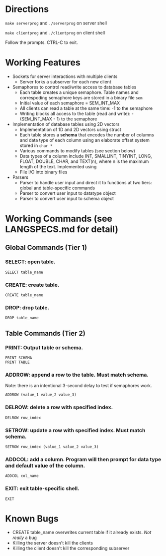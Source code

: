 # Directions

`make serverprog` and `./serverprog` on server shell

`make clientprog` and `./clientprog` on client shell
 
Follow the prompts. CTRL-C to exit.

# Working Features

- Sockets for server interactions with multiple clients
  - Server forks a subserver for each new client
- Semaphores to control read/write access to database tables
  - Each table creates a unique semaphore. Table names and correspoding semaphore keys are stored in a binary file `sem`
  - Initial value of each semaphore = SEM_INT_MAX
  - All clients can read a table at the same time: -1 to the semaphore
  - Writing blocks all access to the table (read and write): -(SEM_INT_MAX - 1) to the semaphore
- Implementation of database tables using 2D vectors
  - Implementation of 1D and 2D vectors using struct
  - Each table stores a **schema** that encodes the number of columns and data type of each column using an elaborate offset system stored in `char *`
  - Various commands to modify tables (see section below)
  - Data types of a column include INT, SMALLINT, TINYINT, LONG, FLOAT, DOUBLE, CHAR, and TEXT(n), where n is the maximum length of the text. Implemented using 
  - File I/O into binary files
- Parsers
  - Parser to handle user input and direct it to functions at two tiers: global and table-specific commands 
  - Parser to convert user input to datatype object
  - Parser to convert user input to schema object

# Working Commands (see LANGSPECS.md for detail)

## Global Commands (Tier 1)

### SELECT: open table.

```
SELECT table_name
```

### CREATE: create table.

```
CREATE table_name
```

### DROP: drop table.

```
DROP table_name
```

## Table Commands (Tier 2)

### PRINT: Output table or schema.
```
PRINT SCHEMA
PRINT TABLE
```

### ADDROW: append a row to the table. Must match schema.
Note: there is an intentional 3-second delay to test if semaphores work. 
```
ADDROW (value_1 value_2 value_3)
```

### DELROW: delete a row with specified index.

```
DELROW row_index
```

### SETROW: update a row with specified index. Must match schema.
```
SETROW row_index (value_1 value_2 value_3)
```

### ADDCOL: add a column. Program will then prompt for data type and default value of the column. 
```
ADDCOL col_name
```

### EXIT: exit table-specific shell.
```
EXIT
```

# Known Bugs
- CREATE table_name overwrites current table if it already exists. *Not really* a bug
- Killing the server doesn't kill the clients
- Killing the client doesn't kill the corresponding subserver
